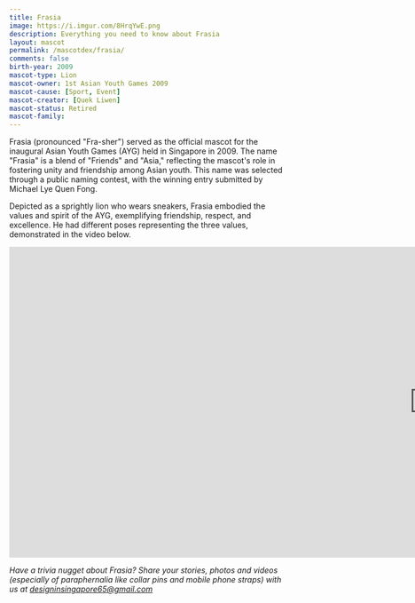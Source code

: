 ```yaml
---
title: Frasia
image: https://i.imgur.com/8HrqYwE.png
description: Everything you need to know about Frasia
layout: mascot
permalink: /mascotdex/frasia/
comments: false
birth-year: 2009
mascot-type: Lion
mascot-owner: 1st Asian Youth Games 2009
mascot-cause: [Sport, Event]
mascot-creator: [Quek Liwen]
mascot-status: Retired
mascot-family: 
---
```


Frasia (pronounced "Fra-sher") served as the official mascot for the inaugural Asian Youth Games (AYG) held in Singapore in 2009. The name "Frasia" is a blend of "Friends" and "Asia," reflecting the mascot's role in fostering unity and friendship among Asian youth. This name was selected through a public naming contest, with the winning entry submitted by Michael Lye Quen Fong. 

Depicted as a sprightly lion who wears sneakers, Frasia embodied the values and spirit of the AYG, exemplifying friendship, respect, and excellence. He had different poses representing the three values, demonstrated in the video below.

<div class="video-responsive"><iframe width="1524" height="560" src="https://www.youtube.com/embed/NxRkWHmrWTE" title="Frasia speaks!...or does he?" frameborder="0" allow="accelerometer; autoplay; clipboard-write; encrypted-media; gyroscope; picture-in-picture; web-share" referrerpolicy="strict-origin-when-cross-origin" allowfullscreen></iframe></div>

<i>Have a trivia nugget about Frasia? Share your stories, photos and videos (especially of paraphernalia like collar pins and mobile phone straps) with us at designinsingapore65@gmail.com</i>

